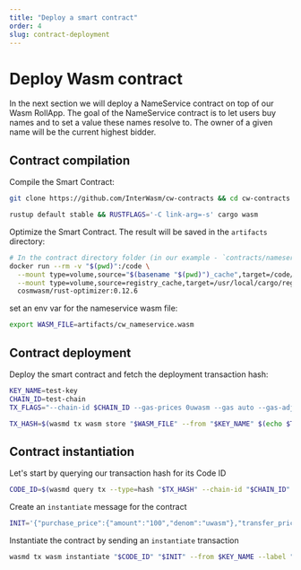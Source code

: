 ```yaml
---
title: "Deploy a smart contract"
order: 4
slug: contract-deployment
---
```


# Deploy Wasm contract

In the next section we will deploy a NameService contract on top of our Wasm RollApp.
The goal of the NameService contract is to let users buy names and to set a value these names resolve to.
The owner of a given name will be the current highest bidder.

## Contract compilation

Compile the Smart Contract:

```sh
git clone https://github.com/InterWasm/cw-contracts && cd cw-contracts && git checkout main && cd contracts/nameservice

rustup default stable && RUSTFLAGS='-C link-arg=-s' cargo wasm
```

Optimize the Smart Contract.
The result will be saved in the `artifacts` directory:

```sh
# In the contract directory folder (in our example - `contracts/nameservice`)
docker run --rm -v "$(pwd)":/code \
  --mount type=volume,source="$(basename "$(pwd)")_cache",target=/code/target \
  --mount type=volume,source=registry_cache,target=/usr/local/cargo/registry \
  cosmwasm/rust-optimizer:0.12.6
```

set an env var for the nameservice wasm file:

```sh
export WASM_FILE=artifacts/cw_nameservice.wasm
```

## Contract deployment

Deploy the smart contract and fetch the deployment transaction hash:

```sh
KEY_NAME=test-key
CHAIN_ID=test-chain
TX_FLAGS="--chain-id $CHAIN_ID --gas-prices 0uwasm --gas auto --gas-adjustment=1.1"

TX_HASH=$(wasmd tx wasm store "$WASM_FILE" --from "$KEY_NAME" $(echo $TX_FLAGS) --output json -y | jq -r '.txhash')
```

## Contract instantiation

Let's start by querying our transaction hash for its Code ID

```sh
CODE_ID=$(wasmd query tx --type=hash "$TX_HASH" --chain-id "$CHAIN_ID" --output json | jq -r '.logs[0].events[-1].attributes[0].value')
```

Create an `instantiate` message for the contract

```sh
INIT='{"purchase_price":{"amount":"100","denom":"uwasm"},"transfer_price":{"amount":"999","denom":"uwasm"}}'
```

Instantiate the contract by sending an `instantiate` transaction

```sh
wasmd tx wasm instantiate "$CODE_ID" "$INIT" --from $KEY_NAME --label "name service" $(echo $TX_FLAGS) -y --no-admin
```
